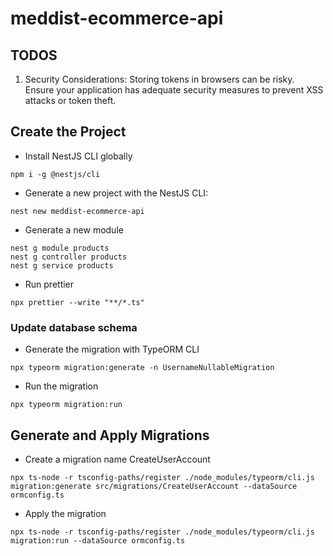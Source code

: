 <!-- @format -->

# meddist-ecommerce-api

## TODOS

1. Security Considerations: Storing tokens in browsers can be risky. Ensure your application has adequate security measures to prevent XSS attacks or token theft.

## Create the Project

- Install NestJS CLI globally

```
npm i -g @nestjs/cli
```

- Generate a new project with the NestJS CLI:

```
nest new meddist-ecommerce-api
```

- Generate a new module

```
nest g module products
nest g controller products
nest g service products
```

- Run prettier

```
npx prettier --write "**/*.ts"
```

### Update database schema

- Generate the migration with TypeORM CLI

```
npx typeorm migration:generate -n UsernameNullableMigration
```

- Run the migration

```
npx typeorm migration:run
```

## Generate and Apply Migrations

- Create a migration name CreateUserAccount

```
npx ts-node -r tsconfig-paths/register ./node_modules/typeorm/cli.js migration:generate src/migrations/CreateUserAccount --dataSource ormconfig.ts
```

- Apply the migration

```
npx ts-node -r tsconfig-paths/register ./node_modules/typeorm/cli.js migration:run --dataSource ormconfig.ts
```
